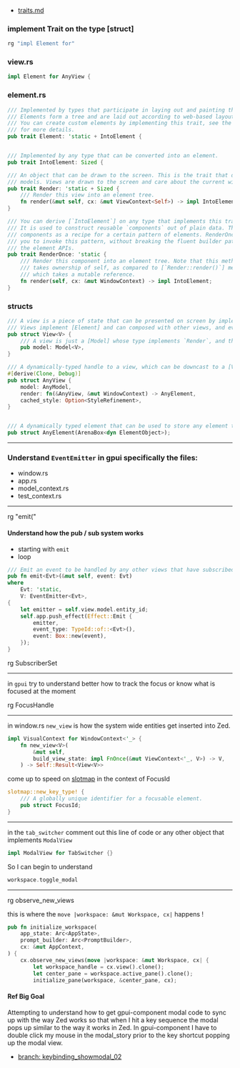 
- [traits.md](./traits.md)

### implement Trait on the type [struct]

```rust
rg "impl Element for"
```

### view.rs

```rust
impl Element for AnyView {
```

### element.rs

```rust
/// Implemented by types that participate in laying out and painting the contents of a window.
/// Elements form a tree and are laid out according to web-based layout rules, as implemented by Taffy.
/// You can create custom elements by implementing this trait, see the module-level documentation
/// for more details.
pub trait Element: 'static + IntoElement {


/// Implemented by any type that can be converted into an element.
pub trait IntoElement: Sized {

/// An object that can be drawn to the screen. This is the trait that distinguishes `Views` from
/// models. Views are drawn to the screen and care about the current window's state, models are not and do not.
pub trait Render: 'static + Sized {
    /// Render this view into an element tree.
    fn render(&mut self, cx: &mut ViewContext<Self>) -> impl IntoElement;
}

/// You can derive [`IntoElement`] on any type that implements this trait.
/// It is used to construct reusable `components` out of plain data. Think of
/// components as a recipe for a certain pattern of elements. RenderOnce allows
/// you to invoke this pattern, without breaking the fluent builder pattern of
/// the element APIs.
pub trait RenderOnce: 'static {
    /// Render this component into an element tree. Note that this method
    /// takes ownership of self, as compared to [`Render::render()`] method
    /// which takes a mutable reference.
    fn render(self, cx: &mut WindowContext) -> impl IntoElement;
}
```

### structs

```rust
/// A view is a piece of state that can be presented on screen by implementing the [Render] trait.
/// Views implement [Element] and can composed with other views, and every window is created with a root view.
pub struct View<V> {
    /// A view is just a [Model] whose type implements `Render`, and the model is accessible via this field.
    pub model: Model<V>,
}

/// A dynamically-typed handle to a view, which can be downcast to a [View] for a specific type.
#[derive(Clone, Debug)]
pub struct AnyView {
    model: AnyModel,
    render: fn(&AnyView, &mut WindowContext) -> AnyElement,
    cached_style: Option<StyleRefinement>,
}


/// A dynamically typed element that can be used to store any element type.
pub struct AnyElement(ArenaBox<dyn ElementObject>);

```

---

### Understand `EventEmitter` in gpui specifically the files:

- window.rs
- app.rs
- model_context.rs
- test_context.rs

---

rg "emit\("

#### Understand how the pub / sub system works

- starting with `emit`
- loop

```rust
/// Emit an event to be handled by any other views that have subscribed via [ViewContext::subscribe].
pub fn emit<Evt>(&mut self, event: Evt)
where
    Evt: 'static,
    V: EventEmitter<Evt>,
{
    let emitter = self.view.model.entity_id;
    self.app.push_effect(Effect::Emit {
        emitter,
        event_type: TypeId::of::<Evt>(),
        event: Box::new(event),
    });
}
```

rg SubscriberSet

---

in `gpui` try to understand better how to track the focus or know what is focused at the moment

rg FocusHandle

---

in window.rs `new_view` is how the system wide entities get inserted into Zed.

```rust
impl VisualContext for WindowContext<'_> {
    fn new_view<V>(
        &mut self,
        build_view_state: impl FnOnce(&mut ViewContext<'_, V>) -> V,
    ) -> Self::Result<View<V>>
```

come up to speed on [slotmap](https://docs.rs/slotmap/1.0.7/slotmap/) in the context of FocusId

```rust
slotmap::new_key_type! {
    /// A globally unique identifier for a focusable element.
    pub struct FocusId;
}
```

---

in the `tab_switcher` comment out this line of code or any other object that implements `ModalView`

```rust
impl ModalView for TabSwitcher {}
```

So I can begin to understand

```rust
workspace.toggle_modal
```

---

rg observe_new_views

this is where the `move |workspace: &mut Workspace, cx|` happens !

```rust
pub fn initialize_workspace(
    app_state: Arc<AppState>,
    prompt_builder: Arc<PromptBuilder>,
    cx: &mut AppContext,
) {
    cx.observe_new_views(move |workspace: &mut Workspace, cx| {
        let workspace_handle = cx.view().clone();
        let center_pane = workspace.active_pane().clone();
        initialize_pane(workspace, &center_pane, cx);
```

#### Ref Big Goal

Attempting to understand how to get gpui-component modal code to sync up with the way Zed works
so that when I hit a key sequence the modal pops up similar to the way it works in Zed.
In gpui-component I have to double click my mouse in the modal_story prior to the key shortcut
popping up the modal view.

- [branch: keybinding_showmodal_02](https://github.com/stormasm/gpui-component/tree/keybinding_showmodal_02)
